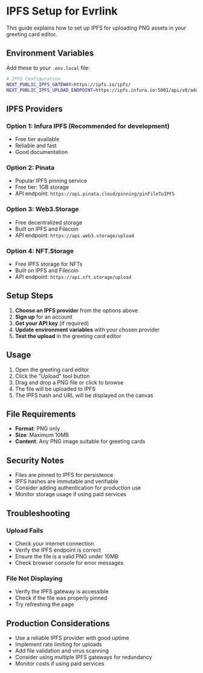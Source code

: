 # IPFS Setup for Evrlink

This guide explains how to set up IPFS for uploading PNG assets in your greeting card editor.

## Environment Variables

Add these to your `.env.local` file:

```bash
# IPFS Configuration
NEXT_PUBLIC_IPFS_GATEWAY=https://ipfs.io/ipfs/
NEXT_PUBLIC_IPFS_UPLOAD_ENDPOINT=https://ipfs.infura.io:5001/api/v0/add
```

## IPFS Providers

### Option 1: Infura IPFS (Recommended for development)
- Free tier available
- Reliable and fast
- Good documentation

### Option 2: Pinata
- Popular IPFS pinning service
- Free tier: 1GB storage
- API endpoint: `https://api.pinata.cloud/pinning/pinFileToIPFS`

### Option 3: Web3.Storage
- Free decentralized storage
- Built on IPFS and Filecoin
- API endpoint: `https://api.web3.storage/upload`

### Option 4: NFT.Storage
- Free IPFS storage for NFTs
- Built on IPFS and Filecoin
- API endpoint: `https://api.nft.storage/upload`

## Setup Steps

1. **Choose an IPFS provider** from the options above
2. **Sign up** for an account
3. **Get your API key** (if required)
4. **Update environment variables** with your chosen provider
5. **Test the upload** in the greeting card editor

## Usage

1. Open the greeting card editor
2. Click the "Upload" tool button
3. Drag and drop a PNG file or click to browse
4. The file will be uploaded to IPFS
5. The IPFS hash and URL will be displayed on the canvas

## File Requirements

- **Format**: PNG only
- **Size**: Maximum 10MB
- **Content**: Any PNG image suitable for greeting cards

## Security Notes

- Files are pinned to IPFS for persistence
- IPFS hashes are immutable and verifiable
- Consider adding authentication for production use
- Monitor storage usage if using paid services

## Troubleshooting

### Upload Fails
- Check your internet connection
- Verify the IPFS endpoint is correct
- Ensure the file is a valid PNG under 10MB
- Check browser console for error messages

### File Not Displaying
- Verify the IPFS gateway is accessible
- Check if the file was properly pinned
- Try refreshing the page

## Production Considerations

- Use a reliable IPFS provider with good uptime
- Implement rate limiting for uploads
- Add file validation and virus scanning
- Consider using multiple IPFS gateways for redundancy
- Monitor costs if using paid services
